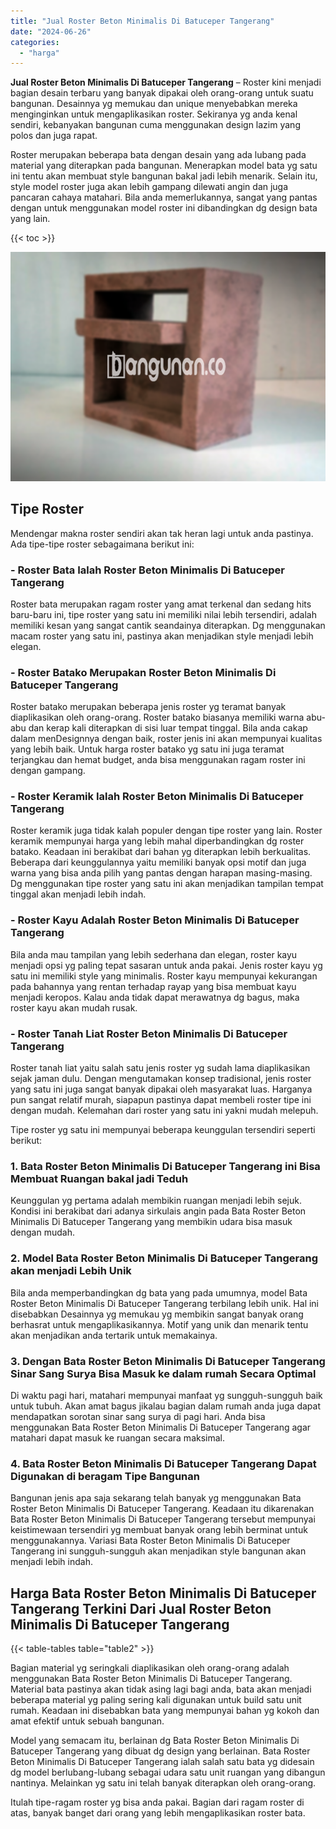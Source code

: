 ```yaml
---
title: "Jual Roster Beton Minimalis Di Batuceper Tangerang"
date: "2024-06-26"
categories: 
  - "harga"
---
```


**Jual Roster Beton Minimalis Di Batuceper Tangerang** – Roster kini menjadi bagian desain terbaru yang banyak dipakai oleh orang-orang untuk suatu bangunan. Desainnya yg memukau dan unique menyebabkan mereka menginginkan untuk mengaplikasikan roster. Sekiranya yg anda kenal sendiri, kebanyakan bangunan cuma menggunakan design lazim yang polos dan juga rapat.

Roster merupakan beberapa bata dengan desain yang ada lubang pada material yang diterapkan pada bangunan. Menerapkan model bata yg satu ini tentu akan membuat style bangunan bakal jadi lebih menarik. Selain itu, style model roster juga akan lebih gampang dilewati angin dan juga pancaran cahaya matahari. Bila anda memerlukannya, sangat yang pantas dengan untuk menggunakan model roster ini dibandingkan dg design bata yang lain.

{{< toc >}}

![Jual Roster Beton Minimalis Di Batuceper Tangerang](/images/bata-roster-minimalis-30.png)

## Tipe Roster

Mendengar makna roster sendiri akan tak heran lagi untuk anda pastinya. Ada tipe-tipe roster sebagaimana berikut ini:

### \- Roster Bata Ialah Roster Beton Minimalis Di Batuceper Tangerang

Roster bata merupakan ragam roster yang amat terkenal dan sedang hits baru-baru ini, tipe roster yang satu ini memiliki nilai lebih tersendiri, adalah memiliki kesan yang sangat cantik seandainya diterapkan. Dg menggunakan macam roster yang satu ini, pastinya akan menjadikan style menjadi lebih elegan.

### \- Roster Batako Merupakan Roster Beton Minimalis Di Batuceper Tangerang

Roster batako merupakan beberapa jenis roster yg teramat banyak diaplikasikan oleh orang-orang. Roster batako biasanya memiliki warna abu-abu dan kerap kali diterapkan di sisi luar tempat tinggal. Bila anda cakap dalam menDesignnya dengan baik, roster jenis ini akan mempunyai kualitas yang lebih baik. Untuk harga roster batako yg satu ini juga teramat terjangkau dan hemat budget, anda bisa menggunakan ragam roster ini dengan gampang.

### \- Roster Keramik Ialah Roster Beton Minimalis Di Batuceper Tangerang

Roster keramik juga tidak kalah populer dengan tipe roster yang lain. Roster keramik mempunyai harga yang lebih mahal diperbandingkan dg roster batako. Keadaan ini berakibat dari bahan yg diterapkan lebih berkualitas. Beberapa dari keunggulannya yaitu memiliki banyak opsi motif dan juga warna yang bisa anda pilih yang pantas dengan harapan masing-masing. Dg menggunakan tipe roster yang satu ini akan menjadikan tampilan tempat tinggal akan menjadi lebih indah.

### \- Roster Kayu Adalah Roster Beton Minimalis Di Batuceper Tangerang

Bila anda mau tampilan yang lebih sederhana dan elegan, roster kayu menjadi opsi yg paling tepat sasaran untuk anda pakai. Jenis roster kayu yg satu ini memiliki style yang minimalis. Roster kayu mempunyai kekurangan pada bahannya yang rentan terhadap rayap yang bisa membuat kayu menjadi keropos. Kalau anda tidak dapat merawatnya dg bagus, maka roster kayu akan mudah rusak.

### \- Roster Tanah Liat Roster Beton Minimalis Di Batuceper Tangerang

Roster tanah liat yaitu salah satu jenis roster yg sudah lama diaplikasikan sejak jaman dulu. Dengan mengutamakan konsep tradisional, jenis roster yang satu ini juga sangat banyak dipakai oleh masyarakat luas. Harganya pun sangat relatif murah, siapapun pastinya dapat membeli roster tipe ini dengan mudah. Kelemahan dari roster yang satu ini yakni mudah melepuh.

Tipe roster yg satu ini mempunyai beberapa keunggulan tersendiri seperti berikut:

### 1\. Bata Roster Beton Minimalis Di Batuceper Tangerang ini Bisa Membuat Ruangan bakal jadi Teduh

Keunggulan yg pertama adalah membikin ruangan menjadi lebih sejuk. Kondisi ini berakibat dari adanya sirkulais angin pada Bata Roster Beton Minimalis Di Batuceper Tangerang yang membikin udara bisa masuk dengan mudah.

### 2\. Model Bata Roster Beton Minimalis Di Batuceper Tangerang akan menjadi Lebih Unik

Bila anda memperbandingkan dg bata yang pada umumnya, model Bata Roster Beton Minimalis Di Batuceper Tangerang terbilang lebih unik. Hal ini disebabkan Desainnya yg memukau yg membikin sangat banyak orang berhasrat untuk mengaplikasikannya. Motif yang unik dan menarik tentu akan menjadikan anda tertarik untuk memakainya.

### 3\. Dengan Bata Roster Beton Minimalis Di Batuceper Tangerang Sinar Sang Surya Bisa Masuk ke dalam rumah Secara Optimal

Di waktu pagi hari, matahari mempunyai manfaat yg sungguh-sungguh baik untuk tubuh. Akan amat bagus jikalau bagian dalam rumah anda juga dapat mendapatkan sorotan sinar sang surya di pagi hari. Anda bisa menggunakan Bata Roster Beton Minimalis Di Batuceper Tangerang agar matahari dapat masuk ke ruangan secara maksimal.

### 4\. Bata Roster Beton Minimalis Di Batuceper Tangerang Dapat Digunakan di beragam Tipe Bangunan

Bangunan jenis apa saja sekarang telah banyak yg menggunakan Bata Roster Beton Minimalis Di Batuceper Tangerang. Keadaan itu dikarenakan Bata Roster Beton Minimalis Di Batuceper Tangerang tersebut mempunyai keistimewaan tersendiri yg membuat banyak orang lebih berminat untuk menggunakannya. Variasi Bata Roster Beton Minimalis Di Batuceper Tangerang ini sungguh-sungguh akan menjadikan style bangunan akan menjadi lebih indah.

## Harga Bata Roster Beton Minimalis Di Batuceper Tangerang Terkini Dari Jual Roster Beton Minimalis Di Batuceper Tangerang

{{< table-tables table="table2" >}}

Bagian material yg seringkali diaplikasikan oleh orang-orang adalah menggunakan Bata Roster Beton Minimalis Di Batuceper Tangerang. Material bata pastinya akan tidak asing lagi bagi anda, bata akan menjadi beberapa material yg paling sering kali digunakan untuk build satu unit rumah. Keadaan ini disebabkan bata yang mempunyai bahan yg kokoh dan amat efektif untuk sebuah bangunan.

Model yang semacam itu, berlainan dg Bata Roster Beton Minimalis Di Batuceper Tangerang yang dibuat dg design yang berlainan. Bata Roster Beton Minimalis Di Batuceper Tangerang ialah salah satu bata yg didesain dg model berlubang-lubang sebagai udara satu unit ruangan yang dibangun nantinya. Melainkan yg satu ini telah banyak diterapkan oleh orang-orang.

Itulah tipe-ragam roster yg bisa anda pakai. Bagian dari ragam roster di atas, banyak banget dari orang yang lebih mengaplikasikan roster bata.
